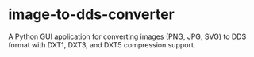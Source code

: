 # image-to-dds-converter
A Python GUI application for converting images (PNG, JPG, SVG) to DDS format with DXT1, DXT3, and DXT5 compression support.

